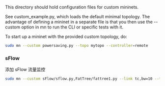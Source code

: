 This directory should hold configuration files for custom mininets.

See custom_example.py, which loads the default minimal topology.  The advantage of defining a mininet in a separate file is that you then use the --custom option in mn to run the CLI or specific tests with it.

To start up a mininet with the provided custom topology, do:

```bash
sudo mn --custom powersaving.py --topo mytopo --controller=remote
```

### sFlow

添加 sFlow 流量监控

```bash
sudo mn --custom sFlow/sflow.py,FatTree/fattree1.py --link tc,bw=10 --topo mytopo --controller=remote
```

